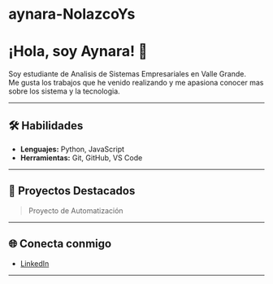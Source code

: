 # aynara-NolazcoYs
# ¡Hola, soy Aynara! 👋

Soy estudiante de Analisis de Sistemas Empresariales en Valle Grande.  
Me gusta los trabajos que he venido realizando y me apasiona conocer mas sobre los sistema y la tecnologia.

---

## 🛠️ Habilidades
- **Lenguajes:** Python, JavaScript   
- **Herramientas:** Git, GitHub, VS Code  

---

## 📌 Proyectos Destacados
> Proyecto de Automatización

---

## 🌐 Conecta conmigo
- [LinkedIn](www.linkedin.com/in/aynara-yasumi-nolazco-yataco-97b808379)


---
